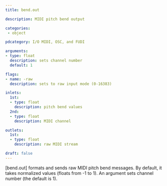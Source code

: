 ```yaml
---
title: bend.out

description: MIDI pitch bend output

categories:
 - object

pdcategory: I/O MIDI, OSC, and FUDI

arguments:
- type: float
  description: sets channel number
  default: 1

flags:
- name: -raw
  description: sets to raw input mode (0-16383)

inlets:
  1st:
  - type: float
    description: pitch bend values
  2nd:
  - type: float
    description: MIDI channel

outlets:
  1st:
  - type: float
    description: raw MIDI stream

draft: false
---
```


[bend.out] formats and sends raw MIDI pitch bend messages. By default, it takes normalized values (floats from -1 to 1). An argument sets channel number (the default is 1).